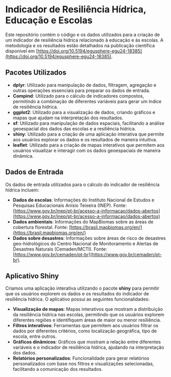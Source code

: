 # Indicador de Resiliência Hídrica, Educação e Escolas

Este repositório contém o código e os dados utilizados para a criação de um indicador de resiliência hídrica relacionado à educação e às escolas. A metodologia e os resultados estão detalhados na publicação científica disponível em [https://doi.org/10.5194/egusphere-egu24-18385](https://doi.org/10.5194/egusphere-egu24-18385).

## Pacotes Utilizados

- **dplyr**: Utilizado para manipulação de dados, filtragem, agregação e outras operações essenciais para preparar os dados de entrada.
- **Compind**: Utilizado para o cálculo de indicadores compostos, permitindo a combinação de diferentes variáveis para gerar um índice de resiliência hídrica.
- **ggplot2**: Utilizado para a visualização de dados, criando gráficos e mapas que ajudam na interpretação dos resultados.
- **sf**: Utilizado para manipulação de dados espaciais, facilitando a análise geoespacial dos dados das escolas e a resiliência hídrica.
- **shiny**: Utilizado para a criação de uma aplicação interativa que permite aos usuários explorar os dados e os resultados de maneira intuitiva.
- **leaflet**: Utilizado para a criação de mapas interativos que permitem aos usuários visualizar e interagir com os dados geoespaciais de maneira dinâmica.

## Dados de Entrada

Os dados de entrada utilizados para o cálculo do indicador de resiliência hídrica incluem:

- **Dados de escolas**: Informações do Instituto Nacional de Estudos e Pesquisas Educacionais Anísio Teixeira (INEP). Fonte: [https://www.gov.br/inep/pt-br/acesso-a-informacao/dados-abertos](https://www.gov.br/inep/pt-br/acesso-a-informacao/dados-abertos)
- **Dados ambientais**: Informações do MapBiomas sobre as áreas de cobertura florestal. Fonte: [https://brasil.mapbiomas.org/en/](https://brasil.mapbiomas.org/en/)
- **Dados sobre desastres**: Informações sobre áreas de risco de desastres geo-hidrológicos do Centro Nacional de Monitoramento e Alertas de Desastres Naturais (Cemaden/MCTI). Fonte: [https://www.gov.br/cemaden/pt-br](https://www.gov.br/cemaden/pt-br).


## Aplicativo Shiny

Criamos uma aplicação interativa utilizando o pacote **shiny** para permitir que os usuários explorem os dados e os resultados do indicador de resiliência hídrica. O aplicativo possui as seguintes funcionalidades:

- **Visualização de mapas**: Mapas interativos que mostram a distribuição da resiliência hídrica nas escolas, permitindo que os usuários explorem diferentes regiões e identifiquem áreas de maior ou menor resiliência.
- **Filtros interativos**: Ferramentas que permitem aos usuários filtrar os dados por diferentes critérios, como localização geográfica, tipo de escola, entre outros.
- **Gráficos dinâmicos**: Gráficos que mostram a relação entre diferentes variáveis e o indicador de resiliência hídrica, ajudando na interpretação dos dados.
- **Relatórios personalizados**: Funcionalidade para gerar relatórios personalizados com base nos filtros e visualizações selecionadas, facilitando a comunicação dos resultados.

